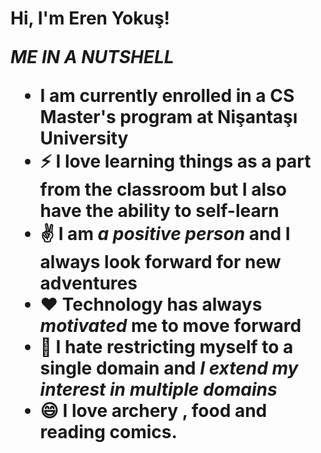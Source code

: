 <h1>Hi, I'm Eren Yokuş!


***ME IN A NUTSHELL***
- I am currently enrolled in a CS Master's program at Nişantaşı University
- :zap: I love learning things as a part from the classroom but I also have the ability to self-learn
 - :v: I am ***a positive person*** and I always look forward for new adventures
 - :heart: Technology has always ***motivated*** me to move forward
 - :open_hands: I hate restricting myself to a single domain and ***I extend my interest in multiple domains***
 - 😄  I love archery , food and reading comics.
 


<!--

Here are some ideas to get you started:

- 🔭 I’m currently working on ...
- 🌱 I’m currently learning ...
- 👯 I’m looking to collaborate on ...
- 🤔 I’m looking for help with ...
- 💬 Ask me about ...
- 📫 How to reach me: ...
- Pronouns: ...
- ⚡ Fun fact: ...
 
  <h2>👨‍💻 Cybersecurity Certificates:</h2>

 
 
 Feel free to look around my repos and do check out my portfolio website too! (www.kumaraguru.tech)
 
 
![Open Source Love png1](https://badges.frapsoft.com/os/v1/open-source.png?v=103)
![Generic badge](https://img.shields.io/badge/ETHICAL-HACKER-<COLOR>.svg)
-->
